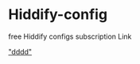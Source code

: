 # Hiddify-config
free Hiddify configs subscription Link






["dddd"]([url](https://github.com/Morrigan-Security/Hiddify-config/raw/main/config.json))
